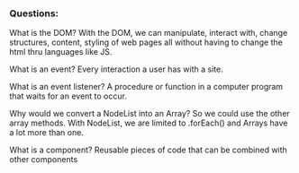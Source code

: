 ### Questions:
What is the DOM? With the DOM, we can manipulate, interact with, change structures, content, styling of web pages all without having to change the html thru languages like JS. 

What is an event? Every interaction a user has with a site.

What is an event listener? A procedure or function in a computer program that waits for an event to occur.

Why would we convert a NodeList into an Array? So we could use the other array methods. With NodeList, we are limited to .forEach() and Arrays have a lot more than one.

What is a component? Reusable pieces of code that can be combined with other components